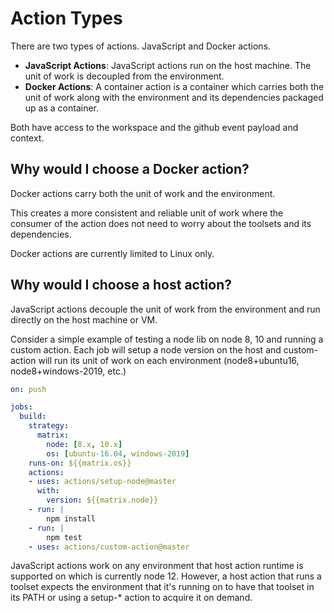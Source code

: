 # Action Types

There are two types of actions.  JavaScript and Docker actions.

- **JavaScript Actions**: JavaScript actions run on the host machine.  The unit of work is decoupled from the environment.
- **Docker Actions**: A container action is a container which carries both the unit of work along with the environment and its dependencies packaged up as a container.

Both have access to the workspace and the github event payload and context.

## Why would I choose a Docker action?

Docker actions carry both the unit of work and the environment.

This creates a more consistent and reliable unit of work where the consumer of the action does not need to worry about the toolsets and its dependencies.

Docker actions are currently limited to Linux only.

## Why would I choose a host action?

JavaScript actions decouple the unit of work from the environment and run directly on the host machine or VM.

Consider a simple example of testing a node lib on node 8, 10 and running a custom action.  Each job will setup a node version on the host and custom-action will run its unit of work on each environment (node8+ubuntu16, node8+windows-2019, etc.)

```yaml
on: push

jobs:
  build:
    strategy: 
      matrix:
        node: [8.x, 10.x]
        os: [ubuntu-16.04, windows-2019]
    runs-on: ${{matrix.os}}
    actions:
    - uses: actions/setup-node@master
      with:
        version: ${{matrix.node}}
    - run: | 
        npm install
    - run: |
        npm test
    - uses: actions/custom-action@master
```

JavaScript actions work on any environment that host action runtime is supported on which is currently node 12.  However, a host action that runs a toolset expects the environment that it's running on to have that toolset in its PATH or using a setup-* action to acquire it on demand.
